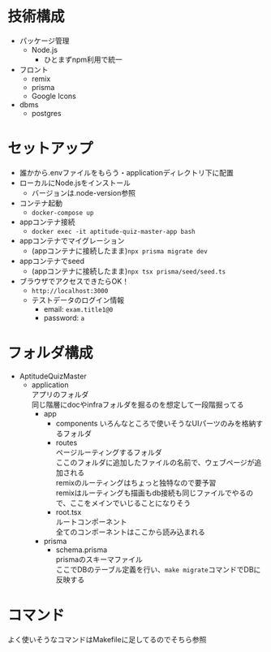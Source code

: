 

# 技術構成

- パッケージ管理
  - Node.js 
    - ひとまずnpm利用で統一
- フロント
  - remix
  - prisma
  - Google Icons
- dbms
  - postgres

# セットアップ

- 誰かから.envファイルをもらう・applicationディレクトリ下に配置
- ローカルにNode.jsをインストール
  - バージョンは.node-version参照
- コンテナ起動
  - `docker-compose up`
- appコンテナ接続
  - `docker exec -it aptitude-quiz-master-app bash`
- appコンテナでマイグレーション
  - (appコンテナに接続したまま)`npx prisma migrate dev`
- appコンテナでseed
  -  (appコンテナに接続したまま)`npx tsx prisma/seed/seed.ts`
- ブラウザでアクセスできたらOK！
  - `http://localhost:3000`
  - テストデータのログイン情報
    - email: `exam.title1@0`
    - password: `a`


# フォルダ構成
- AptitudeQuizMaster
  - application  
    アプリのフォルダ  
    同じ階層にdocやinfraフォルダを掘るのを想定して一段階掘ってる
    - app
      - components
        いろんなところで使いそうなUIパーツのみを格納するフォルダ
      - routes  
        ページルーティングするフォルダ  
        ここのフォルダに追加したファイルの名前で、ウェブページが追加される  
        remixのルーティングはちょっと独特なので要予習  
        remixはルーティングも描画もdb接続も同じファイルでやるので、ここをメインでいじることになりそう
      - root.tsx  
        ルートコンポーネント  
        全てのコンポーネントはここから読み込まれる
    - prisma
      - schema.prisma  
      prismaのスキーマファイル  
      ここでDBのテーブル定義を行い、`make migrate`コマンドでDBに反映する


# コマンド

よく使いそうなコマンドはMakefileに足してるのでそちら参照




